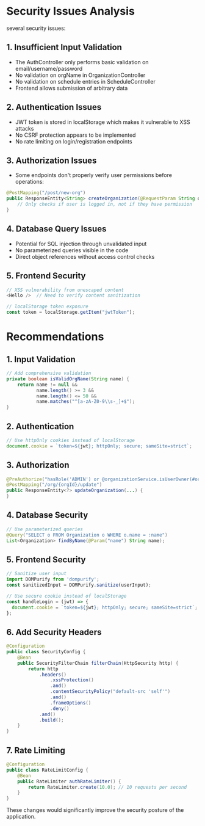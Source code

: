 # Security Issues Analysis

several security issues:

## 1. Insufficient Input Validation
- The AuthController only performs basic validation on email/username/password
- No validation on orgName in OrganizationController  
- No validation on schedule entries in ScheduleController
- Frontend allows submission of arbitrary data

## 2. Authentication Issues
- JWT token is stored in localStorage which makes it vulnerable to XSS attacks
- No CSRF protection appears to be implemented 
- No rate limiting on login/registration endpoints

## 3. Authorization Issues
- Some endpoints don't properly verify user permissions before operations:
```java
@PostMapping("/post/new-org") 
public ResponseEntity<String> createOrganization(@RequestParam String orgName) {
    // Only checks if user is logged in, not if they have permission
}
```

## 4. Database Query Issues
- Potential for SQL injection through unvalidated input
- No parameterized queries visible in the code
- Direct object references without access control checks

## 5. Frontend Security
```javascript
// XSS vulnerability from unescaped content
<Hello />  // Need to verify content sanitization

// localStorage token exposure
const token = localStorage.getItem("jwtToken");
```

# Recommendations

## 1. Input Validation
```java
// Add comprehensive validation
private boolean isValidOrgName(String name) {
    return name != null && 
           name.length() >= 3 && 
           name.length() <= 50 &&
           name.matches("^[a-zA-Z0-9\\s-_]+$");
}
```

## 2. Authentication
```javascript
// Use httpOnly cookies instead of localStorage
document.cookie = `token=${jwt}; httpOnly; secure; sameSite=strict`;
```

## 3. Authorization
```java
@PreAuthorize("hasRole('ADMIN') or @organizationService.isUserOwner(#orgId, principal)")
@PostMapping("/org/{orgId}/update")
public ResponseEntity<?> updateOrganization(...) {
}
```

## 4. Database Security
```java
// Use parameterized queries
@Query("SELECT o FROM Organization o WHERE o.name = :name")
List<Organization> findByName(@Param("name") String name);
```

## 5. Frontend Security
```javascript
// Sanitize user input
import DOMPurify from 'dompurify';
const sanitizedInput = DOMPurify.sanitize(userInput);

// Use secure cookie instead of localStorage
const handleLogin = (jwt) => {
  document.cookie = `token=${jwt}; httpOnly; secure; sameSite=strict`;
};
```

## 6. Add Security Headers
```java
@Configuration
public class SecurityConfig {
    @Bean
    public SecurityFilterChain filterChain(HttpSecurity http) {
        return http
            .headers()
                .xssProtection()
                .and()
                .contentSecurityPolicy("default-src 'self'")
                .and()
                .frameOptions()
                .deny()
            .and()
            .build();
    }
}
```

## 7. Rate Limiting
```java
@Configuration 
public class RateLimitConfig {
    @Bean
    public RateLimiter authRateLimiter() {
        return RateLimiter.create(10.0); // 10 requests per second
    }
}
```

These changes would significantly improve the security posture of the application.